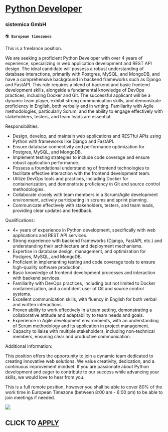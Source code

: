 # [Python Developer](https://www.remotewlb.com/apply/python-developer-85294)  
### sistemica GmbH  
#### `🌎 European timezones`  

This is a freelance position.

We are seeking a proficient Python Developer with over 4 years of experience, specializing in web application development and REST API design. The ideal candidate will possess a robust understanding of database interactions, primarily with Postgres, MySQL, and MongoDB, and have a comprehensive background in backend frameworks such as Django and FastAPI. This role requires a blend of backend and basic frontend development skills, alongside a fundamental knowledge of DevOps practices, including Docker and Git. The successful applicant will be a dynamic team player, exhibit strong communication skills, and demonstrate proficiency in English, both verbally and in writing. Familiarity with Agile methodologies, particularly Scrum, and the ability to engage effectively with stakeholders, testers, and team leads are essential.

Responsibilities:

  * Design, develop, and maintain web applications and RESTful APIs using Python with frameworks like Django and FastAPI.
  * Ensure database connectivity and performance optimization for Postgres, MySQL, and MongoDB.
  * Implement testing strategies to include code coverage and ensure robust application performance.
  * Possess a foundational understanding of frontend technologies to facilitate effective interaction with the frontend development team.
  * Utilize DevOps tools and practices, including Docker for containerization, and demonstrate proficiency in Git and source control methodologies.
  * Collaborate closely with team members in a Scrum/Agile development environment, actively participating in scrums and sprint planning.
  * Communicate effectively with stakeholders, testers, and team leads, providing clear updates and feedback.

Qualifications:

  * 4+ years of experience in Python development, specifically with web applications and REST API services.
  * Strong experience with backend frameworks (Django, FastAPI, etc.) and understanding their architecture and deployment mechanisms.
  * Expertise in database design, management, and optimization for Postgres, MySQL, and MongoDB.
  * Proficient in implementing testing and code coverage tools to ensure high-quality software production.
  * Basic knowledge of frontend development processes and interaction with backend services.
  * Familiarity with DevOps practices, including but not limited to Docker containerization, and a confident user of Git and source control systems.
  * Excellent communication skills, with fluency in English for both verbal and written interactions.
  * Proven ability to work effectively in a team setting, demonstrating a collaborative attitude and adaptability to team needs and goals.
  * Experience in Agile development environments, with an understanding of Scrum methodology and its application in project management.
  * Capacity to liaise with multiple stakeholders, including non-technical members, ensuring clear and productive communication.

Additional Information:

This position offers the opportunity to join a dynamic team dedicated to creating innovative web solutions. We value creativity, dedication, and a continuous improvement mindset. If you are passionate about Python development and eager to contribute to our success while advancing your skills, we would love to hear from you.

This is a full remote position, however you shall be able to cover 80% of the work time in European Timezone (between 8:00 am - 6:00 pm) to be able to join meetings if needed.

![](https://remotive.com/job/track/1903291/blank.gif?source=public_api)  
## CLICK TO [APPLY](https://www.remotewlb.com/apply/python-developer-85294)

